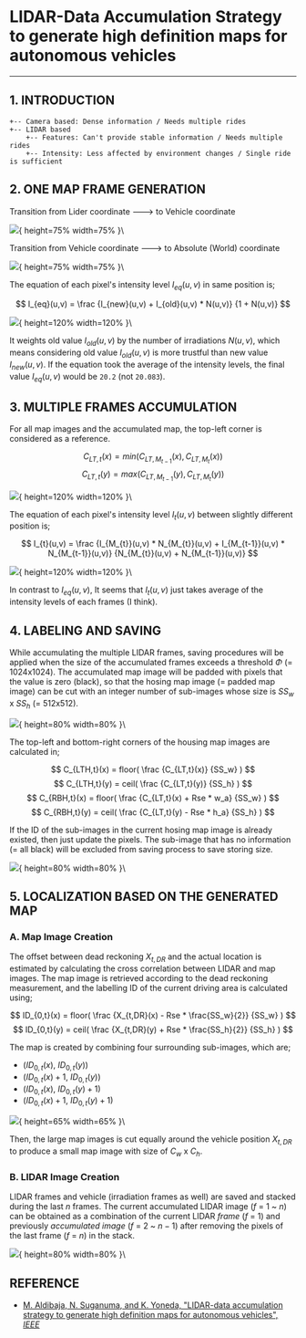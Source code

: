 # LIDAR-Data Accumulation Strategy to generate high definition maps for autonomous vehicles

---

## 1. INTRODUCTION

```
+-- Camera based: Dense information / Needs multiple rides
+-- LIDAR based
    +-- Features: Can't provide stable information / Needs multiple rides
    +-- Intensity: Less affected by environment changes / Single ride is sufficient
```

## 2. ONE MAP FRAME GENERATION

Transition from Lider coordinate ---> to Vehicle coordinate

![](./images/onemapframegeneration1.png){ height=75% width=75% }\

Transition from Vehicle coordinate ---> to Absolute (World) coordinate

![](./images/onemapframegeneration2.png){ height=75% width=75% }\

The equation of each pixel's intensity level $I_{eq}(u,v)$ in same position is;

$$
I_{eq}(u,v) =
\frac
{I_{new}(u,v) + I_{old}(u,v) * N(u,v)}
{1 + N(u,v)}
$$

![](./images/onemapframegeneration3.png){ height=120% width=120% }\

It weights old value $I_{old}(u,v)$ by the number of irradiations $N(u,v)$, which means considering old value $I_{old}(u,v)$ is more trustful than new value $I_{new}(u,v)$. If the equation took the average of the intensity levels, the final value $I_{eq}(u,v)$ would be `20.2` (not `20.083`).

## 3. MULTIPLE FRAMES ACCUMULATION

For all map images and the accumulated map, the top-left corner is considered as a reference.

$$
C_{LT,t}(x) = min(C_{LT,M_{t-1}}(x), C_{LT,M_{t}}(x))
$$
$$
C_{LT,t}(y) = max(C_{LT,M_{t-1}}(y), C_{LT,M_{t}}(y))
$$

![](./images/multipleframesaccumulation1.png){ height=120% width=120% }\

The equation of each pixel's intensity level $I_{t}(u,v)$ between slightly different position is;

$$
I_{t}(u,v) =
\frac
{I_{M_{t}}(u,v) * N_{M_{t}}(u,v) + I_{M_{t-1}}(u,v) * N_{M_{t-1}}(u,v)}
{N_{M_{t}}(u,v) + N_{M_{t-1}}(u,v)}
$$

![](./images/multipleframesaccumulation2.png){ height=120% width=120% }\

In contrast to $I_{eq}(u,v)$, It seems that $I_{t}(u,v)$ just takes average of the intensity levels of each frames (I think).

## 4. LABELING AND SAVING

While accumulating the multiple LIDAR frames, saving procedures will be applied when the size of the accumulated frames exceeds a threshold $\Phi$ (= 1024x1024). The accumulated map image will be padded with pixels that the value is zero (black), so that the hosing map image (= padded map image) can be cut with an integer number of sub-images whose size is $SS_w$ x $SS_h$ (= 512x512).

![](./images/labelingandsaving1.png){ height=80% width=80% }\

The top-left and bottom-right corners of the housing map images are calculated in;

$$
C_{LTH,t}(x) = floor(
  \frac
  {C_{LT,t}(x)}
  {SS_w}
)
$$
$$
C_{LTH,t}(y) = ceil(
  \frac
  {C_{LT,t}(y)}
  {SS_h}
)
$$
$$
C_{RBH,t}(x) = floor(
  \frac
  {C_{LT,t}(x) + Rse * w_a}
  {SS_w}
)
$$
$$
C_{RBH,t}(y) = ceil(
  \frac
  {C_{LT,t}(y) - Rse * h_a}
  {SS_h}
)
$$

If the ID of the sub-images in the current hosing map image is already existed, then just update the pixels. The sub-image that has no information (= all black) will be excluded from saving process to save storing size.

![](./images/labelingandsaving2.png){ height=80% width=80% }\

## 5. LOCALIZATION BASED ON THE GENERATED MAP

### A. Map Image Creation

The offset between dead reckoning $X_{t,DR}$ and the actual location is estimated by calculating the cross correlation between LIDAR and map images. The map image is retrieved according to the dead reckoning measurement, and the labelling ID of the current driving area is calculated using;

$$
ID_{0,t}(x) = floor(
  \frac
  {X_{t,DR}(x) - Rse * \frac{SS_w}{2}}
  {SS_w}
)
$$
$$
ID_{0,t}(y) = ceil(
  \frac
  {X_{t,DR}(y) + Rse * \frac{SS_h}{2}}
  {SS_h}
)
$$

The map is created by combining four surrounding sub-images, which are;

* ($ID_{0,t}(x)$, $ID_{0,t}(y)$)
* ($ID_{0,t}(x)+1$, $ID_{0,t}(y)$)
* ($ID_{0,t}(x)$, $ID_{0,t}(y)+1$)
* ($ID_{0,t}(x)+1$, $ID_{0,t}(y)+1$)

![](./images/localizationbasedonthegeneratedmap1.png){ height=65% width=65% }\

Then, the large map images is cut equally around the vehicle position $X_{t,DR}$ to produce a small map image with size of $C_w$ x $C_h$.

### B. LIDAR Image Creation

LIDAR frames and vehicle (irradiation frames as well) are saved and stacked during the last $n$ frames. The current accumulated LIDAR image ($f$ = $1$ ~ $n$) can be obtained as a combination of the current LIDAR *frame* ($f$ = $1$) and previously *accumulated image* ($f$ = $2$ ~ $n-1$) after removing the pixels of the last frame ($f$ = $n$) in the stack.

![](./images/localizationbasedonthegeneratedmap2.png){ height=80% width=80% }\

## REFERENCE

* [M. Aldibaja, N. Suganuma, and K. Yoneda, "LIDAR-data accumulation strategy to generate high definition maps for autonomous vehicles", *IEEE*](https://ieeexplore.ieee.org/document/8170357/)
